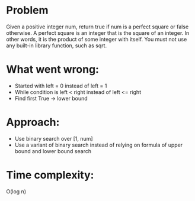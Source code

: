 # Problem
Given a positive integer num, return true if num is a perfect square or false otherwise.
A perfect square is an integer that is the square of an integer. In other words, it is the product of some integer with itself.
You must not use any built-in library function, such as sqrt.

# What went wrong:
- Started with left = 0 instead of left = 1
- While condition is left < right instead of left <= right
- Find first True -> lower bound

# Approach:
- Use binary search over [1, num]
- Use a variant of binary search instead of relying on formula of upper bound and lower bound search

# Time complexity:
O(log n)